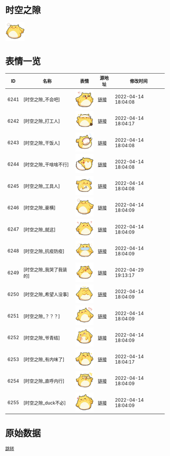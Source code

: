 # 时空之隙

<img src="./cover.png" height="60" alt="cover" />

# 表情一览

|ID|名称|表情|源地址|修改时间|
|----|----|----|----|----|
|6241|[时空之隙_不会吧]|<img src="./pic/006241_%5B时空之隙_不会吧%5D.png" height="60" alt="不会吧"/>|[链接](http://i0.hdslb.com/bfs/emote/1207fd495b4ace0bce764e1b651cee209c0e34b5.png)|2022-04-14 18:04:08|
|6242|[时空之隙_打工人]|<img src="./pic/006242_%5B时空之隙_打工人%5D.png" height="60" alt="打工人"/>|[链接](http://i0.hdslb.com/bfs/emote/164b9835f4a933b90675abc971510342ad690425.png)|2022-04-14 18:04:17|
|6243|[时空之隙_干饭人]|<img src="./pic/006243_%5B时空之隙_干饭人%5D.png" height="60" alt="干饭人"/>|[链接](http://i0.hdslb.com/bfs/emote/350a3385c71b123c122fc676cd0fe32eac93488d.png)|2022-04-14 18:04:08|
|6244|[时空之隙_干啥啥不行]|<img src="./pic/006244_%5B时空之隙_干啥啥不行%5D.png" height="60" alt="干啥啥不行"/>|[链接](http://i0.hdslb.com/bfs/emote/690203f6d0d486d52f773a6177907ea00484dd5f.png)|2022-04-14 18:04:08|
|6245|[时空之隙_工具人]|<img src="./pic/006245_%5B时空之隙_工具人%5D.png" height="60" alt="工具人"/>|[链接](http://i0.hdslb.com/bfs/emote/65c7dc575ad839b20a2f0fad83e7a34b703d195f.png)|2022-04-14 18:04:08|
|6246|[时空之隙_豪横]|<img src="./pic/006246_%5B时空之隙_豪横%5D.png" height="60" alt="豪横"/>|[链接](http://i0.hdslb.com/bfs/emote/863df07fe465436986a9be26546592fd30b2cc8a.png)|2022-04-14 18:04:09|
|6247|[时空之隙_就这]|<img src="./pic/006247_%5B时空之隙_就这%5D.png" height="60" alt="就这"/>|[链接](http://i0.hdslb.com/bfs/emote/0d0c7eee65b1a9c03f52a8a344741c38f3849bd2.png)|2022-04-14 18:04:09|
|6248|[时空之隙_抗疫防疫]|<img src="./pic/006248_%5B时空之隙_抗疫防疫%5D.png" height="60" alt="抗疫防疫"/>|[链接](http://i0.hdslb.com/bfs/emote/9309ab9a64335f4560a4c66e340d56b1c6bc67f7.png)|2022-04-14 18:04:09|
|6249|[时空之隙_我哭了我装的]|<img src="./pic/006249_%5B时空之隙_我哭了我装的%5D.png" height="60" alt="我哭了我装的"/>|[链接](http://i0.hdslb.com/bfs/emote/b463069db5d9cb1425f262cc342406c542446370.png)|2022-04-29 19:13:17|
|6250|[时空之隙_希望人没事]|<img src="./pic/006250_%5B时空之隙_希望人没事%5D.png" height="60" alt="希望人没事"/>|[链接](http://i0.hdslb.com/bfs/emote/c3b73e51703e29919be6040917d69154d8eec858.png)|2022-04-14 18:04:09|
|6251|[时空之隙_？？？]|<img src="./pic/006251_%5B时空之隙_？？？%5D.png" height="60" alt="？？？"/>|[链接](http://i0.hdslb.com/bfs/emote/3740809681ecafe8b7f0bd332583d9df81c5856d.png)|2022-04-14 18:04:09|
|6252|[时空之隙_爷青结]|<img src="./pic/006252_%5B时空之隙_爷青结%5D.png" height="60" alt="爷青结"/>|[链接](http://i0.hdslb.com/bfs/emote/598a331da81555456c4ce824cd89195a96c01834.png)|2022-04-14 18:04:09|
|6253|[时空之隙_有内味了]|<img src="./pic/006253_%5B时空之隙_有内味了%5D.png" height="60" alt="有内味了"/>|[链接](http://i0.hdslb.com/bfs/emote/616116510c97b8a0b380b9d015aac284ca800233.png)|2022-04-14 18:04:17|
|6254|[时空之隙_直呼内行]|<img src="./pic/006254_%5B时空之隙_直呼内行%5D.png" height="60" alt="直呼内行"/>|[链接](http://i0.hdslb.com/bfs/emote/b185dfb9ac76a2241238b164d109925346fc6cb3.png)|2022-04-14 18:04:09|
|6255|[时空之隙_duck不必]|<img src="./pic/006255_%5B时空之隙_duck不必%5D.png" height="60" alt="duck不必"/>|[链接](http://i0.hdslb.com/bfs/emote/b73b96617b2c4a4531a60dd30068268bf82a468f.png)|2022-04-14 18:04:09|

# 原始数据

[跳转](./raw.json)

